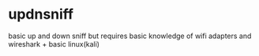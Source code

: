 # updnsniff
basic up and down sniff but requires basic knowledge of wifi adapters and wireshark + basic linux(kali)
